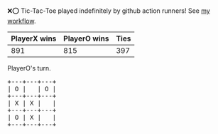 :x::o: Tic-Tac-Toe played indefinitely by github action runners! See [my workflow](.github/workflows/play.yaml).

|PlayerX wins|PlayerO wins|Ties|
|-|-|-|
|891|815|397|

PlayerO's turn.

<pre>
+---+---+---+
| O |   | O |
+---+---+---+
| X | X |   |
+---+---+---+
| O | X |   |
+---+---+---+
</pre>